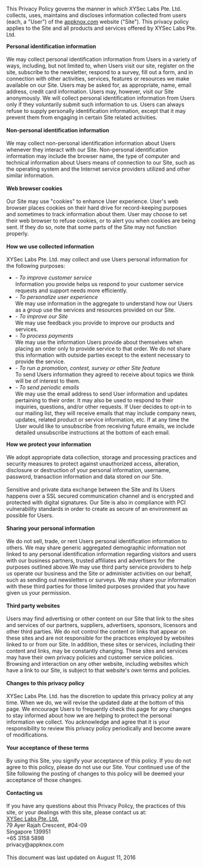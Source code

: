 <div class="article-body">
  <p class="lead">This Privacy Policy governs the manner in which XYSec Labs Pte. Ltd. collects, uses, maintains and discloses information collected from users (each, a "User") of the <a href="https://appknox.com">appknox.com</a> website ("Site"). This privacy policy applies to the Site and all products and services offered by XYSec Labs Pte. Ltd.</p>
  <b>Personal identification information</b><br><br>
  We may collect personal identification information from Users in a variety of ways, including, but not limited to, when Users visit our site, register on the site, subscribe to the newsletter, respond to a survey, fill out a form, and in connection with other activities, services, features or resources we make available on our Site. Users may be asked for, as appropriate, name, email address, credit card information. Users may, however, visit our Site anonymously. We will collect personal identification information from Users only if they voluntarily submit such information to us. Users can always refuse to supply personally identification information, except that it may prevent them from engaging in certain Site related activities.<br><br>
  <b>Non-personal identification information</b><br><br>
  We may collect non-personal identification information about Users whenever they interact with our Site. Non-personal identification information may include the browser name, the type of computer and technical information about Users means of connection to our Site, such as the operating system and the Internet service providers utilized and other similar information.<br><br>
  <b>Web browser cookies</b><br><br>
  Our Site may use "cookies" to enhance User experience. User's web browser places cookies on their hard drive for record-keeping purposes and sometimes to track information about them. User may choose to set their web browser to refuse cookies, or to alert you when cookies are being sent. If they do so, note that some parts of the Site may not function properly.<br><br>
  <b>How we use collected information</b><br><br>
  XYSec Labs Pte. Ltd. may collect and use Users personal information for the following purposes:<br>
  <ul>
    <li><i>- To improve customer service</i><br>
      Information you provide helps us respond to your customer service requests and support needs more efficiently.</li>
    <li><i>- To personalize user experience</i><br>
      We may use information in the aggregate to understand how our Users as a group use the services and resources provided on our Site.</li>
    <li><i>- To improve our Site</i><br>
      We may use feedback you provide to improve our products and services.</li>
    <li><i>- To process payments</i><br>
      We may use the information Users provide about themselves when placing an order only to provide service to that order. We do not share this information with outside parties except to the extent necessary to provide the service.</li>
    <li><i>- To run a promotion, contest, survey or other Site feature</i><br>
      To send Users information they agreed to receive about topics we think will be of interest to them.</li>
    <li><i>- To send periodic emails</i><br>
      We may use the email address to send User information and updates pertaining to their order. It may also be used to respond to their inquiries, questions, and/or other requests. If User decides to opt-in to our mailing list, they will receive emails that may include company news, updates, related product or service information, etc. If at any time the User would like to unsubscribe from receiving future emails, we include detailed unsubscribe instructions at the bottom of each email.</li>
  </ul>
  <b>How we protect your information</b><br><br>
  We adopt appropriate data collection, storage and processing practices and security measures to protect against unauthorized access, alteration, disclosure or destruction of your personal information, username, password, transaction information and data stored on our Site.<br><br>
  Sensitive and private data exchange between the Site and its Users happens over a SSL secured communication channel and is encrypted and protected with digital signatures. Our Site is also in compliance with PCI vulnerability standards in order to create as secure of an environment as possible for Users.<br><br>
  <b>Sharing your personal information</b><br><br>
  We do not sell, trade, or rent Users personal identification information to others. We may share generic aggregated demographic information not linked to any personal identification information regarding visitors and users with our business partners, trusted affiliates and advertisers for the purposes outlined above.We may use third party service providers to help us operate our business and the Site or administer activities on our behalf, such as sending out newsletters or surveys. We may share your information with these third parties for those limited purposes provided that you have given us your permission.<br><br>
  <b>Third party websites</b><br><br>
  Users may find advertising or other content on our Site that link to the sites and services of our partners, suppliers, advertisers, sponsors, licensors and other third parties. We do not control the content or links that appear on these sites and are not responsible for the practices employed by websites linked to or from our Site. In addition, these sites or services, including their content and links, may be constantly changing. These sites and services may have their own privacy policies and customer service policies. Browsing and interaction on any other website, including websites which have a link to our Site, is subject to that website's own terms and policies.<br><br>
  <b>Changes to this privacy policy</b><br><br>
  XYSec Labs Pte. Ltd. has the discretion to update this privacy policy at any time. When we do, we will revise the updated date at the bottom of this page. We encourage Users to frequently check this page for any changes to stay informed about how we are helping to protect the personal information we collect. You acknowledge and agree that it is your responsibility to review this privacy policy periodically and become aware of modifications.<br><br>
  <b>Your acceptance of these terms</b><br><br>
  By using this Site, you signify your acceptance of this policy. If you do not agree to this policy, please do not use our Site. Your continued use of the Site following the posting of changes to this policy will be deemed your acceptance of those changes.<br><br>
  <b>Contacting us</b><br><br>
  If you have any questions about this Privacy Policy, the practices of this site, or your dealings with this site, please contact us at:<br>
  <a href="https://appknox.com">XYSec Labs Pte. Ltd.</a><br>
  79 Ayer Rajah Crescent, #04-09 <br>
  Singapore 139951<br>
  +65 3158 5898<br>
  privacy@appknox.com<br>
  <br>
  This document was last updated on August 11, 2016<br><br>
</div>
